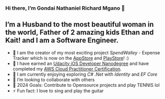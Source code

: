 ### Hi there, I’m Gondai Nathaniel Richard Mgano 👋
## I’m a Husband to the most beautiful woman in the world, Father of 2 amazing kids Ethan and Kait! and I am a Software Engineer.
- 🔭 I am the creator of my most exciting project *SpendWalley* - Expense Tracker which is now on the [AppStore](https://apps.apple.com/tr/app/spendwalley/id6443815046) and [PlayStore](https://play.google.com/store/apps/details?id=za.co.get.SpendWalley.spend_walley&pli=1)! :)
- 🌱 I have earned an [Udacity iOS Developer Nanodegree](https://graduation.udacity.com/confirm/PXVAHHKF) and have completed my [AWS Cloud Practitioner Certification](https://www.credly.com/badges/d2971603-01b0-489b-a7ae-afdfb6d67854).
- 🌱 I am currently enjoying exploring *C# .Net* with *Identity* and *EF Core* 
- 👯 I’m looking to collaborate with others
- 🥅 2024 Goals:  Contribute to Opensource projects and play TENNIS lol
- ⚡ Fun fact: I love to sing and play the guitar

